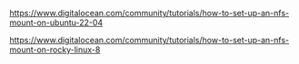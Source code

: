 https://www.digitalocean.com/community/tutorials/how-to-set-up-an-nfs-mount-on-ubuntu-22-04

https://www.digitalocean.com/community/tutorials/how-to-set-up-an-nfs-mount-on-rocky-linux-8
